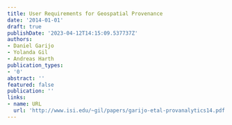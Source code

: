 ```yaml
---
title: User Requirements for Geospatial Provenance
date: '2014-01-01'
draft: true
publishDate: '2023-04-12T14:15:09.537737Z'
authors:
- Daniel Garijo
- Yolanda Gil
- Andreas Harth
publication_types:
- '0'
abstract: ''
featured: false
publication: ''
links:
- name: URL
  url: 'http://www.isi.edu/~gil/papers/garijo-etal-provanalytics14.pdf '
---
```


